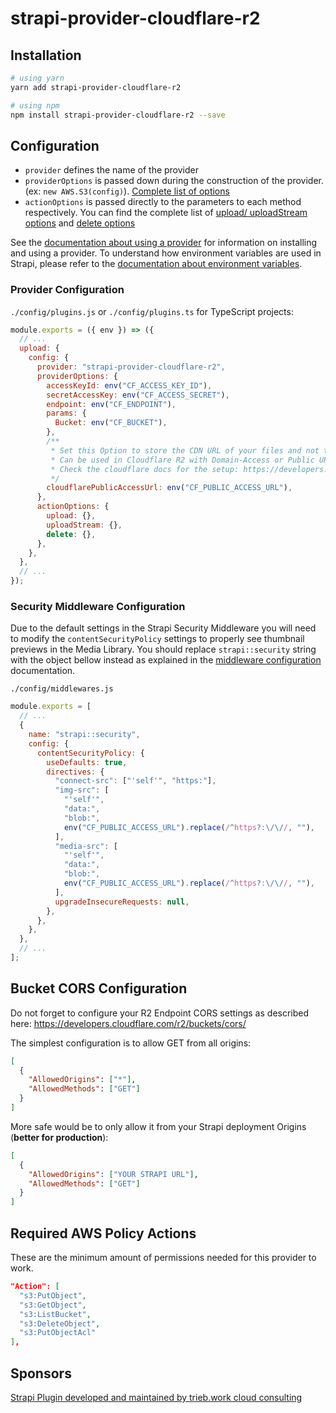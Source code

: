 # strapi-provider-cloudflare-r2

## Installation

```bash
# using yarn
yarn add strapi-provider-cloudflare-r2

# using npm
npm install strapi-provider-cloudflare-r2 --save
```

## Configuration

- `provider` defines the name of the provider
- `providerOptions` is passed down during the construction of the provider. (ex: `new AWS.S3(config)`). [Complete list of options](https://docs.aws.amazon.com/AWSJavaScriptSDK/latest/AWS/S3.html#constructor-property)
- `actionOptions` is passed directly to the parameters to each method respectively. You can find the complete list of [upload/ uploadStream options](https://docs.aws.amazon.com/AWSJavaScriptSDK/latest/AWS/S3.html#upload-property) and [delete options](https://docs.aws.amazon.com/AWSJavaScriptSDK/latest/AWS/S3.html#deleteObject-property)

See the [documentation about using a provider](https://docs.strapi.io/developer-docs/latest/plugins/upload.html#using-a-provider) for information on installing and using a provider. To understand how environment variables are used in Strapi, please refer to the [documentation about environment variables](https://docs.strapi.io/developer-docs/latest/setup-deployment-guides/configurations/optional/environment.html#environment-variables).

### Provider Configuration

`./config/plugins.js` or `./config/plugins.ts` for TypeScript projects:

```js
module.exports = ({ env }) => ({
  // ...
  upload: {
    config: {
      provider: "strapi-provider-cloudflare-r2",
      providerOptions: {
        accessKeyId: env("CF_ACCESS_KEY_ID"),
        secretAccessKey: env("CF_ACCESS_SECRET"),
        endpoint: env("CF_ENDPOINT"),
        params: {
          Bucket: env("CF_BUCKET"),
        },
        /**
         * Set this Option to store the CDN URL of your files and not the R2 endpoint URL in your DB.
         * Can be used in Cloudflare R2 with Domain-Access or Public URL: https://pub-<YOUR_PULIC_BUCKET_ID>.r2.dev
         * Check the cloudflare docs for the setup: https://developers.cloudflare.com/r2/data-access/public-buckets/#enable-public-access-for-your-bucket
         */
        cloudflarePublicAccessUrl: env("CF_PUBLIC_ACCESS_URL"),
      },
      actionOptions: {
        upload: {},
        uploadStream: {},
        delete: {},
      },
    },
  },
  // ...
});
```

### Security Middleware Configuration

Due to the default settings in the Strapi Security Middleware you will need to modify the `contentSecurityPolicy` settings to properly see thumbnail previews in the Media Library. You should replace `strapi::security` string with the object bellow instead as explained in the [middleware configuration](https://docs.strapi.io/developer-docs/latest/setup-deployment-guides/configurations/required/middlewares.html#loading-order) documentation.

`./config/middlewares.js`

```js
module.exports = [
  // ...
  {
    name: "strapi::security",
    config: {
      contentSecurityPolicy: {
        useDefaults: true,
        directives: {
          "connect-src": ["'self'", "https:"],
          "img-src": [
            "'self'",
            "data:",
            "blob:",
            env("CF_PUBLIC_ACCESS_URL").replace(/^https?:\/\//, ""),
          ],
          "media-src": [
            "'self'",
            "data:",
            "blob:",
            env("CF_PUBLIC_ACCESS_URL").replace(/^https?:\/\//, ""),
          ],
          upgradeInsecureRequests: null,
        },
      },
    },
  },
  // ...
];
```

## Bucket CORS Configuration

Do not forget to configure your R2 Endpoint CORS settings as described here: https://developers.cloudflare.com/r2/buckets/cors/

The simplest configuration is to allow GET from all origins:

```json
[
  {
    "AllowedOrigins": ["*"],
    "AllowedMethods": ["GET"]
  }
]
```

More safe would be to only allow it from your Strapi deployment Origins (**better for production**):

```json
[
  {
    "AllowedOrigins": ["YOUR STRAPI URL"],
    "AllowedMethods": ["GET"]
  }
]
```

## Required AWS Policy Actions

These are the minimum amount of permissions needed for this provider to work.

```json
"Action": [
  "s3:PutObject",
  "s3:GetObject",
  "s3:ListBucket",
  "s3:DeleteObject",
  "s3:PutObjectAcl"
],
```

## Sponsors

[Strapi Plugin developed and maintained by trieb.work cloud consulting](https://trieb.work/)
